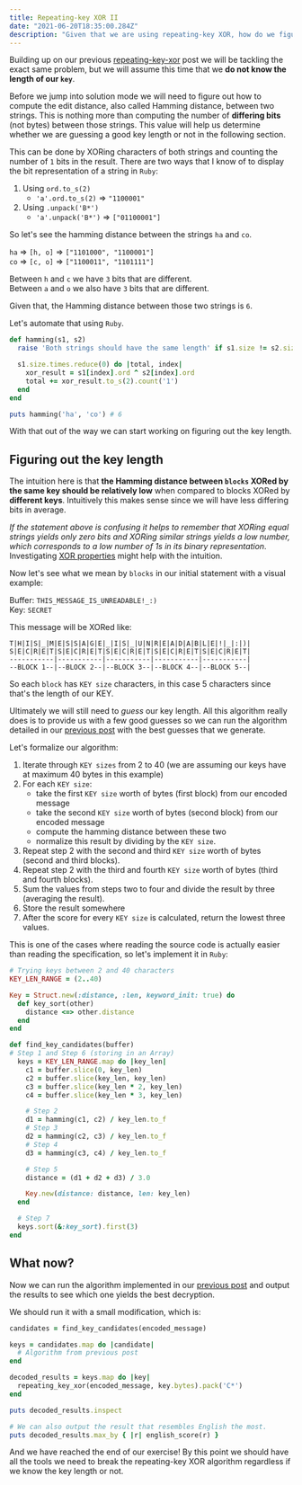 ```yaml
---
title: Repeating-key XOR II
date: "2021-06-20T18:35:00.284Z"
description: "Given that we are using repeating-key XOR, how do we figure out the length of an unknown key?"
---
```


Building up on our previous [repeating-key-xor](/repeating-key-xor) post we will be tackling the exact same problem, but we will assume this time that we **do not know the length of our `key`**.

Before we jump into solution mode we will need to figure out how to compute the edit distance, also called Hamming distance, between two strings. This is nothing more than computing the number of **differing bits** (not bytes) between those strings. This value will help us determine whether we are guessing a good key length or not in the following section.

This can be done by XORing characters of both strings and counting the number of `1` bits in the result. There are two ways that I know of to display the bit representation of a string in `Ruby`:

1. Using `ord.to_s(2)`
   - `'a'.ord.to_s(2)` => `"1100001"`
2. Using `.unpack('B*')`
   - `'a'.unpack('B*')` => `["01100001"]`

So let's see the hamming distance between the strings `ha` and `co`.

`ha` => `[h, o]` => `["1101000", "1100001"]` <br />
`co` => `[c, o]` => `["1100011", "1101111"]`

Between `h` and `c` we have `3` bits that are different. <br />
Between `a` and `o` we also have `3` bits that are different.

Given that, the Hamming distance between those two strings is `6`.

Let's automate that using `Ruby`.

```ruby
def hamming(s1, s2)
  raise 'Both strings should have the same length' if s1.size != s2.size

  s1.size.times.reduce(0) do |total, index|
    xor_result = s1[index].ord ^ s2[index].ord
    total += xor_result.to_s(2).count('1')
  end
end

puts hamming('ha', 'co') # 6
```

With that out of the way we can start working on figuring out the key length.

## Figuring out the key length

The intuition here is that **the Hamming distance between `blocks` XORed by the same key should be relatively low** when compared to blocks XORed by **different keys**. Intuitively this makes sense since we will have less differing bits in average.

_If the statement above is confusing it helps to remember that XORing equal strings yields only zero bits and XORing similar strings yields a low number, which corresponds to a low number of 1s in its binary representation_. Investigating [XOR properties](https://en.wikipedia.org/wiki/Exclusive_or) might help with the intuition.

Now let's see what we mean by `blocks` in our initial statement with a visual example:

Buffer: `THIS_MESSAGE_IS_UNREADABLE!_:)` <br />
Key: `SECRET`

This message will be XORed like:

```
T|H|I|S|_|M|E|S|S|A|G|E|_|I|S|_|U|N|R|E|A|D|A|B|L|E|!|_|:|)|
S|E|C|R|E|T|S|E|C|R|E|T|S|E|C|R|E|T|S|E|C|R|E|T|S|E|C|R|E|T|
-----------|-----------|-----------|-----------|-----------|
--BLOCK 1--|--BLOCK 2--|--BLOCK 3--|--BLOCK 4--|--BLOCK 5--|
```

So each `block` has `KEY size` characters, in this case 5 characters since that's the length of our KEY.

Ultimately we will still need to _guess_ our key length. All this algorithm really does is to provide us with a few good guesses so we can run the algorithm detailed in our [previous post](/repeating-key-xor) with the best guesses that we generate.

Let's formalize our algorithm:

1. Iterate through `KEY sizes` from 2 to 40 (we are assuming our keys have at maximum 40 bytes in this example)
2. For each `KEY size`:
   - take the first `KEY size` worth of bytes (first block) from our encoded message
   - take the second `KEY size` worth of bytes (second block) from our encoded message
   - compute the hamming distance between these two
   - normalize this result by dividing by the `KEY size`.
3. Repeat step 2 with the second and third `KEY size` worth of bytes (second and third blocks).
4. Repeat step 2 with the third and fourth `KEY size` worth of bytes (third and fourth blocks).
5. Sum the values from steps two to four and divide the result by three (averaging the result).
6. Store the result somewhere
7. After the score for every `KEY size` is calculated, return the lowest three values.

This is one of the cases where reading the source code is actually easier than reading the specification, so let's implement it in `Ruby`:

```ruby
# Trying keys between 2 and 40 characters
KEY_LEN_RANGE = (2..40)

Key = Struct.new(:distance, :len, keyword_init: true) do
  def key_sort(other)
    distance <=> other.distance
  end
end

def find_key_candidates(buffer)
# Step 1 and Step 6 (storing in an Array)
  keys = KEY_LEN_RANGE.map do |key_len|
    c1 = buffer.slice(0, key_len)
    c2 = buffer.slice(key_len, key_len)
    c3 = buffer.slice(key_len * 2, key_len)
    c4 = buffer.slice(key_len * 3, key_len)

    # Step 2
    d1 = hamming(c1, c2) / key_len.to_f
    # Step 3
    d2 = hamming(c2, c3) / key_len.to_f
    # Step 4
    d3 = hamming(c3, c4) / key_len.to_f

    # Step 5
    distance = (d1 + d2 + d3) / 3.0

    Key.new(distance: distance, len: key_len)
  end

  # Step 7
  keys.sort(&:key_sort).first(3)
end
```

## What now?

Now we can run the algorithm implemented in our [previous post](/repeating-key-xor) and output the results to see which one yields the best decryption.

We should run it with a small modification, which is:

```ruby
candidates = find_key_candidates(encoded_message)

keys = candidates.map do |candidate|
  # Algorithm from previous post
end

decoded_results = keys.map do |key|
  repeating_key_xor(encoded_message, key.bytes).pack('C*')
end

puts decoded_results.inspect

# We can also output the result that resembles English the most.
puts decoded_results.max_by { |r| english_score(r) }
```

And we have reached the end of our exercise! By this point we should have all the tools we need to break the repeating-key XOR algorithm regardless if we know the key length or not.
